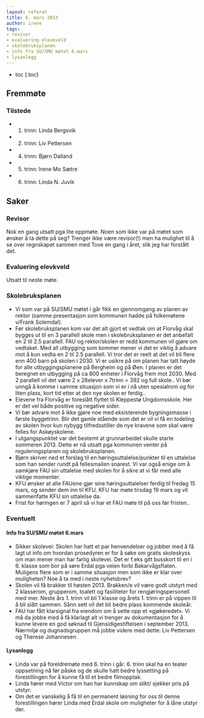 ```yaml
---
layout: referat
title: 6. mars 2013
author: irene
tags:
- revisor
- evaluering elevkveld
- skolebruksplanen
- info fra SU/SMU møtet 6.mars
- lysanlegg
---
```



* toc
{:toc}

Fremmøte
--------

### Tilstede

-   1. trinn: Linda Bergsvik
-   2. trinn: Liv Pettersen
-   4. trinn: Bjørn Dalland
-   5. trinn: Irene Mo Sætre
-   6. trinn: Linda N. Juvik

Saker
-----

### Revisor

Nok en gang utsatt pga lite oppmøte. Noen som ikke var på møtet som
ønsker å ta dette på seg? Trenger ikke være revisor(!) men ha mulighet
til å se over regnskapet sammen med Tove en gang i året, slik jeg har
forstått det.

### Evaluering elevkveld

Utsatt til neste møte.

### Skolebruksplanen

-   Vi som var på SU/SMU møtet i går fikk en gjennomgang av planen av
    rektor (samme presentasjon som kommunen hadde på folkemøtene v/Frank
    Solemdal).
-   Før skolebruksplanen kom var det alt gjort et vedtak om at Florvåg
    skal bygges ut til en 3 parallell skole men i skolebruksplanen er
    det anbefalt en 2 til 2.5 parallell. FAU og rektor/skolen er redd
    kommunen vil gjøre om vedtaket. Med all utbygging som kommer mener
    vi det er viktig å advare mot å kun vedta en 2 til 2.5 parallell. Vi
    tror det er reelt at det vil bli flere enn 400 barn på skolen i
    2030. Vi er usikre på om planen har tatt høyde for alle
    utbyggingsplanene på Bergheim og på Øen. I planen er det beregnet en
    utbygging på ca 800 enheter i Florvåg frem mot 2030. Med 2 parallell
    vil det være 2 x 28elever x 7trinn = 392 og full skole.. Vi bør
    unngå å komme i samme situasjon som vi er i nå uten spesialrom og
    for liten plass, kort tid etter at den nye skolen er ferdig..
-   Elevene fra Florvåg er foreslått flyttet til Kleppestø Ungdomsskole.
    Her er det vel både positive og negative sider.
-   Vi bør advare mot å ikke gjøre noe med eksisterende bygningsmasse i
    første byggetrinn. Blir det gamle stående som det er vil vi få en
    todeling av skolen hvor kun nybygg tilfredsstiller de nye kravene
    som skal være felles for Askøyskolene.
-   I utgangspunktet var det bestemt at grunnarbeidet skulle starte
    sommeren 2013. Dette er nå utsatt pga kommunen venter på
    reguleringsplanen og skolebruksplanen.
-   Bjørn skriver ned et forslag til en høringsuttalelse/punkter til en
    uttalelse som han sender rundt på fellesmailen snarest. Vi var også
    enige om å samkjøre FAU sin uttalelse med skolen for å sikre at vi
    får med alle viktige momenter.
-   KFU ønsker at alle FAUene gjør sine høringsuttalelser ferdig til
    fredag 15 mars, og sender dem inn til KFU. KFU har møte tirsdag 19
    mars og vil sammenfatte KFU sin uttalelse da.
-   Frist for høringen er 7 april så vi har et FAU møte til på oss før
    fristen..

### Eventuelt

#### Info fra SU/SMU møtet 6.mars

-   Sikker skolevei: Skolen har hatt et par henvendelser og jobber med å
    få lagt ut info om hvordan prosedyren er for å søke om gratis
    skoleskyss om man mener man har farlig skolevei. Det er f.eks gitt
    busskort til en i 6. klasse som bor på søre Erdal pga veien forbi
    Bakarvågsflaten. Muligens flere som er i samme situasjon men som
    ikke er klar over muligheten? Noe å ta med i neste nyhetsbrev?
-   Skolen vil få brakker til høsten 2013. Brakken/e vil være godt
    utstyrt med 2 klasserom, grupperom, toalett og fasiliteter for
    rengjøringspersonell med mer. Neste års 1. trinn vil bli 1 klasse og
    årets 1. trinn er på vippen til å bli slått sammen. Sånn sett vil
    det bli bedre plass kommende skoleår.
-   FAU har fått klarsignal fra eiendom om å sette opp et «gjøkeredet».
    Vi må da jobbe med å få klarlagt alt vi trenger av dokumentasjon for
    å kunne levere en god søknad til Gjensidigestiftelsen i september
    2013. Nærmiljø og dugnadsgruppen må jobbe videre med dette: Liv
    Pettersen og Therese Johannesen.

#### Lysanlegg

-   Linda var på foreldremøte med 6. trinn i går. 6. trinn skal ha en
    teater oppsetning nå før påske og de skulle hatt bedre lyssetting på
    forestillingen for å kunne få til et bedre filmopptak.
-   Linda hører med Victor om han har kunnskap om slikt/ sjekker pris på
    utstyr.
-   Om det er vanskelig å få til en permanent løsning for oss til denne
    forestillingen hører Linda med Erdal skole om muligheter for å låne
    utstyr der.

